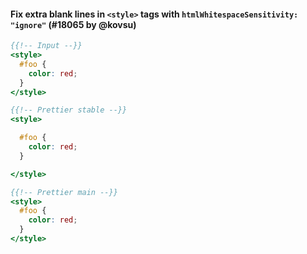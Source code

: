 #### Fix extra blank lines in `<style>` tags with `htmlWhitespaceSensitivity: "ignore"` (#18065 by @kovsu)

<!-- prettier-ignore -->
```hbs
{{!-- Input --}}
<style>
  #foo {
    color: red;
  }
</style>

{{!-- Prettier stable --}}
<style>

  #foo {
    color: red;
  }

</style>

{{!-- Prettier main --}}
<style>
  #foo {
    color: red;
  }
</style>
```
